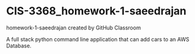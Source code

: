 # CIS-3368_homework-1-saeedrajan
homework-1-saeedrajan created by GitHub Classroom

A full stack python command line application that can add cars to an AWS Database.
